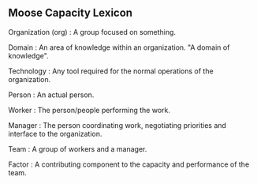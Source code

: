 Moose Capacity Lexicon
----------------------

Organization (org)
:   A group focused on something.

Domain
:   An area of knowledge within an organization. "A domain of knowledge".

Technology
:   Any tool required for the normal operations of the organization.

Person
:   An actual person.

Worker
:   The person/people performing the work.

Manager
:   The person coordinating work, negotiating priorities and interface to the organization.

Team
:   A group of workers and a manager.

Factor
:   A contributing component to the capacity and performance of the team.
